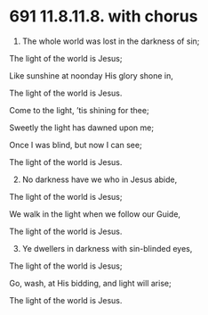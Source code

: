 # 691 11.8.11.8. with chorus

1.  The whole world was lost in the darkness of sin;

The light of the world is Jesus;

Like sunshine at noonday His glory shone in,

The light of the world is Jesus.

Come to the light, ’tis shining for thee;

Sweetly the light has dawned upon me;

Once I was blind, but now I can see;

The light of the world is Jesus.

2.  No darkness have we who in Jesus abide,

The light of the world is Jesus;

We walk in the light when we follow our Guide,

The light of the world is Jesus.

3.  Ye dwellers in darkness with sin-blinded eyes,

The light of the world is Jesus;

Go, wash, at His bidding, and light will arise;

The light of the world is Jesus.

